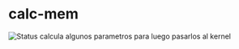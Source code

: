 calc-mem
========

![Status](https://api.travis-ci.org/sinfallas/calc-mem.svg) 
calcula algunos parametros para luego pasarlos al kernel
